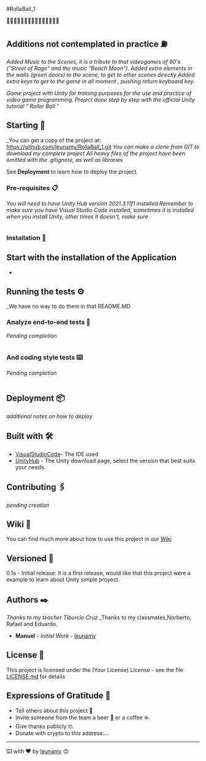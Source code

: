 #RollaBall_1


📐📐📐📐📐📐📐📐📐📐📐📐📐📐📐


## Additions not contemplated in practice ⛽

_Added Music to the Scenes, it is a tribute to that videogames of 90's ("Street of Rage" and the music "Beach Moon")._
_Added extra elements in the walls (green doors) to the scene, to get to other scenes directly_
_Added extra keys to get to the game in all moment , pushing return keyboard key._


_Game project with Unity for training purposes for the use and practice of video game programming. Project done step by step with the official Unity tutorial " Roller Ball "_

## Starting 🚀

_You can get a copy of the project at: https://github.com/leunamv/RollaBall_1.git
_You can make a clone from GIT to download my complete project_
_All heavy files of the project have been omitted with the .gitignore, as well as libraries_

See **Deployment** to learn how to deploy the project.


### Pre-requisites 📋

_You will need to have Unity Hub version 2021.3.11f1 installed_
_Remember to make sure you have Visual Studio Code installed, sometimes it is installed when you install Unity, other times it doesn't, make sure_


```

```

### Installation 🔧

## Start with the installation of the Application
* 



## Running the tests ⚙️

_We have no way to do them in that README.MD

### Analyze end-to-end tests 🔩

_Pending completion_

```

```

### And coding style tests ⌨️

_Pending completion_

```

```

## Deployment 📦

_additional notes on how to deploy_

## Built with 🛠️

* [VisualStudioCode](https://code.visualstudio.com/)- The IDE used
* [UnityHub](https://unity.com/es/download) - The Unity download page, select the version that best suits your needs.

## Contributing 🖇️

_pending creation_

## Wiki 📖

You can find much more about how to use this project in our [Wiki](https://github.com/your/project/wiki)

## Versioned 📌

0.1a - Initial release: It is a first release, would like that this project were a example to learn about Unity simple proyect.
 

## Authors ✒️

_Thanks to my teacher Tiburcio Cruz_
_Thanks to my classmates,Norberto, Rafael and Eduardo. 

* **Manuel** - *Initial Work* - [leunamv](https://github.com/leunamv/RollaBall_1.git)


## License 📄

This project is licensed under the (Your License) License - see the file [LICENSE.md](LICENSE.md) for details

## Expressions of Gratitude 🎁

* Tell others about this project 📢
* Invite someone from the team a beer 🍺 or a coffee ☕.
* Give thanks publicly 🤓.
* Donate with crypto to this address:...

---
⌨️ with ❤️ by [leunamv](https://github.com/leunamv/RollaBall_1.git) 😊